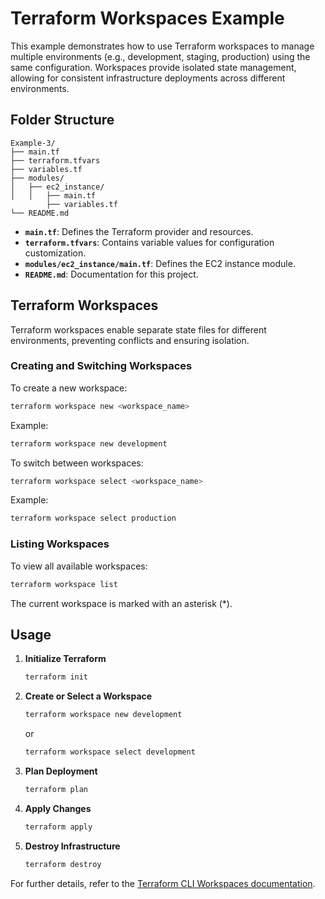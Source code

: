 # Terraform Workspaces Example

This example demonstrates how to use Terraform workspaces to manage multiple environments (e.g., development, staging, production) using the same configuration. Workspaces provide isolated state management, allowing for consistent infrastructure deployments across different environments.

## Folder Structure

```
Example-3/
├── main.tf
├── terraform.tfvars
├── variables.tf
├── modules/
│   ├── ec2_instance/
│   │   ├── main.tf
        ├── variables.tf
└── README.md
```

- **`main.tf`**: Defines the Terraform provider and resources.
- **`terraform.tfvars`**: Contains variable values for configuration customization.
- **`modules/ec2_instance/main.tf`**: Defines the EC2 instance module.
- **`README.md`**: Documentation for this project.

## Terraform Workspaces

Terraform workspaces enable separate state files for different environments, preventing conflicts and ensuring isolation.

### Creating and Switching Workspaces

To create a new workspace:

```bash
terraform workspace new <workspace_name>
```

Example:
```bash
terraform workspace new development
```

To switch between workspaces:
```bash
terraform workspace select <workspace_name>
```

Example:
```bash
terraform workspace select production
```

### Listing Workspaces
To view all available workspaces:
```bash
terraform workspace list
```

The current workspace is marked with an asterisk (*).

## Usage

1. **Initialize Terraform**
   ```bash
   terraform init
   ```
2. **Create or Select a Workspace**
   ```bash
   terraform workspace new development
   ```
   or
   ```bash
   terraform workspace select development
   ```
3. **Plan Deployment**
   ```bash
   terraform plan
   ```
4. **Apply Changes**
   ```bash
   terraform apply
   ```
5. **Destroy Infrastructure**
   ```bash
   terraform destroy
   ```

For further details, refer to the [Terraform CLI Workspaces documentation](https://developer.hashicorp.com/terraform/cli/workspaces).

